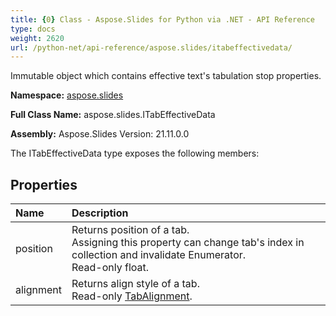 ```yaml
---
title: {0} Class - Aspose.Slides for Python via .NET - API Reference
type: docs
weight: 2620
url: /python-net/api-reference/aspose.slides/itabeffectivedata/
---
```


Immutable object which contains effective text's tabulation stop properties.

**Namespace:** [aspose.slides](/python-net/api-reference/aspose.slides/)

**Full Class Name:** aspose.slides.ITabEffectiveData

**Assembly:**  Aspose.Slides Version: 21.11.0.0

The ITabEffectiveData type exposes the following members:
## **Properties**
|**Name**|**Description**|
| :- | :- |
|position|Returns position of a tab.<br/>            Assigning this property can change tab's index in collection and invalidate Enumerator.<br/>            Read-only float.|
|alignment|Returns align style of a tab.<br/>            Read-only [TabAlignment](/python-net/api-reference/aspose.slides/tabalignment/).|
